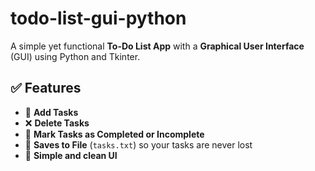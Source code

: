 # todo-list-gui-python
A simple yet functional **To-Do List App** with a **Graphical User Interface** (GUI) using Python and Tkinter.
## ✅ Features

- 📌 **Add Tasks**
- ❌ **Delete Tasks**
- 🔁 **Mark Tasks as Completed or Incomplete**
- 💾 **Saves to File** (`tasks.txt`) so your tasks are never lost
- 🎨 **Simple and clean UI**
